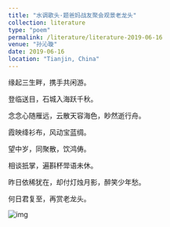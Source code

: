 ```yaml
---
title: "水调歌头·题爸妈战友聚会观景老龙头"
collection: literature
type: "poem"
permalink: /literature/literature-2019-06-16
venue: "孙沁璇"
date: 2019-06-16
location: "Tianjin, China"
---
```


缘起三生畔，携手共闲游。

登临送目，石城入海跃千秋。

念念心随雁远，云散天容海色，眇然逝行舟。

霞映绛衫布，风动宝蓝绸。

望中岁，同聚散，饮鸿俦。

相谈扺掌，遍斟杯斝语未休。

昨日依稀犹在，却付灯烛月影，醉笑少年愁。

何日君复至，再赏老龙头。

![img](https://sunqinxuan.github.io/images/literature-2019-06-16-img1.webp)
